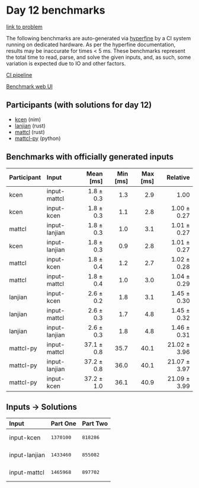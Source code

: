 # Day 12 benchmarks

[link to problem](https://adventofcode.com/2024/day/12)

The following benchmarks are auto-generated via
[hyperfine](https://github.com/sharkdp/hyperfine) by a CI system running on
dedicated hardware. As per the hyperfine documentation, results may be
inaccurate for times < 5 ms. These benchmarks represent the total time to read,
parse, and solve the given inputs, and, as such, some variation is expected due
to IO and other factors.

[CI pipeline](http://ci.papercode.net:8080/teams/main/pipelines/aoc2024)

[Benchmark web UI](https://aoc.ancalagon.black)


## Participants (with solutions for day 12)

- [kcen](https://github.com/kcen/aoc2024) (nim)
- [lanjian](https://github.com/lanjian/aoc-2024) (rust)
- [mattcl](https://github.com/mattcl/aoc2024) (rust)
- [mattcl-py](https://github.com/mattcl/aoc2024-py) (python)


## Benchmarks with officially generated inputs

| Participant | Input | Mean [ms] | Min [ms] | Max [ms] | Relative |
|:---|:---|---:|---:|---:|---:|
| kcen | input-mattcl | 1.8 ± 0.3 | 1.3 | 2.9 | 1.00 |
| kcen | input-kcen | 1.8 ± 0.3 | 1.1 | 2.8 | 1.00 ± 0.27 |
| mattcl | input-lanjian | 1.8 ± 0.3 | 1.0 | 3.1 | 1.01 ± 0.27 |
| kcen | input-lanjian | 1.8 ± 0.3 | 0.9 | 2.8 | 1.01 ± 0.27 |
| mattcl | input-kcen | 1.8 ± 0.4 | 1.2 | 2.7 | 1.02 ± 0.28 |
| mattcl | input-mattcl | 1.8 ± 0.4 | 1.0 | 3.0 | 1.04 ± 0.29 |
| lanjian | input-kcen | 2.6 ± 0.2 | 1.8 | 3.1 | 1.45 ± 0.30 |
| lanjian | input-mattcl | 2.6 ± 0.3 | 1.7 | 4.8 | 1.45 ± 0.32 |
| lanjian | input-lanjian | 2.6 ± 0.3 | 1.8 | 4.8 | 1.46 ± 0.31 |
| mattcl-py | input-mattcl | 37.1 ± 0.8 | 35.7 | 40.1 | 21.02 ± 3.96 |
| mattcl-py | input-lanjian | 37.2 ± 0.8 | 36.0 | 40.1 | 21.07 ± 3.97 |
| mattcl-py | input-kcen | 37.2 ± 1.0 | 36.1 | 40.9 | 21.09 ± 3.99 |


## Inputs -> Solutions

| Input | Part One | Part Two |
|:---|:---|:---|
|input-kcen|<pre>1370100</pre>|<pre>818286</pre>|
|input-lanjian|<pre>1433460</pre>|<pre>855082</pre>|
|input-mattcl|<pre>1465968</pre>|<pre>897702</pre>|